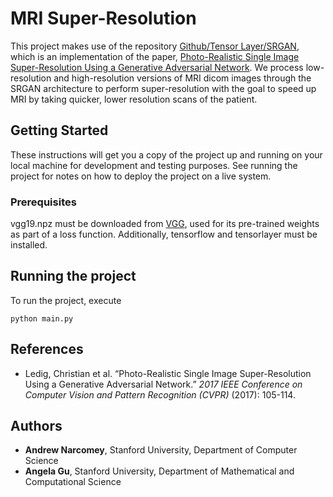 # MRI Super-Resolution

This project makes use of the repository [Github/Tensor Layer/SRGAN](https://github.com/tensorlayer/srgan.git), which is an implementation of the paper, [Photo-Realistic Single Image Super-Resolution Using a Generative Adversarial Network](https://arxiv.org/abs/1609.04802). We process low-resolution and high-resolution versions of MRI dicom images through the SRGAN architecture to perform super-resolution with the goal to speed up MRI by taking quicker, lower resolution scans of the patient.

## Getting Started

These instructions will get you a copy of the project up and running on your local machine for development and testing purposes. See running the project for notes on how to deploy the project on a live system.

### Prerequisites

vgg19.npz must be downloaded from [VGG](https://github.com/machrisaa/tensorflow-vgg), used for its pre-trained weights as part of a loss function. Additionally, tensorflow and tensorlayer must be installed.

## Running the project

To run the project, execute 
```
python main.py
``` 
## References
* Ledig, Christian et al. “Photo-Realistic Single Image Super-Resolution Using a Generative Adversarial Network.” *2017 IEEE Conference on Computer Vision and Pattern Recognition (CVPR)* (2017): 105-114.

## Authors

* **Andrew Narcomey**, Stanford University, Department of Computer Science
* **Angela Gu**, Stanford University, Department of Mathematical and Computational Science
